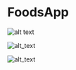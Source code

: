 
# FoodsApp


[](https://github.com/hashem-saqqa/FoodsApp/blob/master/Meals%20Home.jpeg)

![alt text](https://github.com/hashem-saqqa/FoodsApp/blob/master/Category.jpeg)

![alt_text](https://github.com/hashem-saqqa/FoodsApp/blob/master/Meal%20Details.jpeg)

![alt_text](https://github.com/hashem-saqqa/FoodsApp/blob/master/Meal%20Details_2.jpeg)
